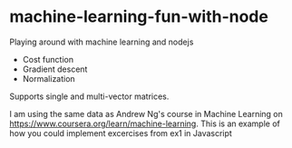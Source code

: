 # machine-learning-fun-with-node
Playing around with machine learning and nodejs

- Cost function
- Gradient descent
- Normalization

Supports single and multi-vector matrices.

I am using the same data as Andrew Ng's course in Machine Learning on https://www.coursera.org/learn/machine-learning.
This is an example of how you could implement excercises from ex1 in Javascript